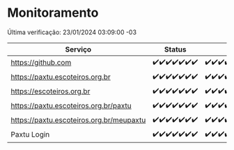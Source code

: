 # Monitoramento

Última verificação: 23/01/2024 03:09:00 -03

|Serviço|Status|Últimas 24h|
|---|---|---|
|https://github.com|<span title="2024-01-16: OK=24">✔️</span><span title="2024-01-17: OK=24">✔️</span><span title="2024-01-18: OK=24">✔️</span><span title="2024-01-19: OK=24">✔️</span><span title="2024-01-20: OK=24">✔️</span><span title="2024-01-21: OK=24">✔️</span><span title="2024-01-22: OK=6">✔️</span>|<span title="22/01/2024 03:09:00 -03 : 200">✔️</span><span title="22/01/2024 04:06:00 -03 : 200">✔️</span><span title="22/01/2024 05:09:00 -03 : 200">✔️</span><span title="22/01/2024 06:07:00 -03 : 200">✔️</span><span title="22/01/2024 07:07:00 -03 : 200">✔️</span><span title="22/01/2024 08:04:00 -03 : 200">✔️</span><span title="22/01/2024 09:12:00 -03 : 200">✔️</span><span title="22/01/2024 10:10:00 -03 : 200">✔️</span><span title="22/01/2024 11:06:00 -03 : 200">✔️</span><span title="22/01/2024 12:07:00 -03 : 200">✔️</span><span title="22/01/2024 13:08:00 -03 : 200">✔️</span><span title="22/01/2024 14:05:00 -03 : 200">✔️</span><span title="22/01/2024 15:08:00 -03 : 200">✔️</span><span title="22/01/2024 16:04:00 -03 : 200">✔️</span><span title="22/01/2024 17:06:00 -03 : 200">✔️</span><span title="22/01/2024 18:05:00 -03 : 200">✔️</span><span title="22/01/2024 19:06:00 -03 : 200">✔️</span><span title="22/01/2024 20:06:00 -03 : 200">✔️</span><span title="22/01/2024 21:32:00 -03 : 200">✔️</span><span title="22/01/2024 22:52:00 -03 : 200">✔️</span><span title="22/01/2024 23:23:00 -03 : 200">✔️</span><span title="23/01/2024 00:07:00 -03 : 200">✔️</span><span title="23/01/2024 01:08:00 -03 : 200">✔️</span><span title="23/01/2024 02:06:00 -03 : 200">✔️</span><span title="23/01/2024 03:09:00 -03 : 200">✔️</span>|
|https://paxtu.escoteiros.org.br|<span title="2024-01-16: OK=24">✔️</span><span title="2024-01-17: OK=24">✔️</span><span title="2024-01-18: OK=24">✔️</span><span title="2024-01-19: OK=24">✔️</span><span title="2024-01-20: OK=24">✔️</span><span title="2024-01-21: OK=24">✔️</span><span title="2024-01-22: OK=6">✔️</span>|<span title="22/01/2024 03:09:00 -03 : 200">✔️</span><span title="22/01/2024 04:06:00 -03 : 200">✔️</span><span title="22/01/2024 05:09:00 -03 : 200">✔️</span><span title="22/01/2024 06:07:00 -03 : 200">✔️</span><span title="22/01/2024 07:07:00 -03 : 200">✔️</span><span title="22/01/2024 08:04:00 -03 : 200">✔️</span><span title="22/01/2024 09:12:00 -03 : 200">✔️</span><span title="22/01/2024 10:10:00 -03 : 200">✔️</span><span title="22/01/2024 11:06:00 -03 : 200">✔️</span><span title="22/01/2024 12:07:00 -03 : 200">✔️</span><span title="22/01/2024 13:08:00 -03 : 200">✔️</span><span title="22/01/2024 14:05:00 -03 : 200">✔️</span><span title="22/01/2024 15:08:00 -03 : 200">✔️</span><span title="22/01/2024 16:04:00 -03 : 200">✔️</span><span title="22/01/2024 17:06:00 -03 : 200">✔️</span><span title="22/01/2024 18:05:00 -03 : 200">✔️</span><span title="22/01/2024 19:06:00 -03 : 200">✔️</span><span title="22/01/2024 20:06:00 -03 : 200">✔️</span><span title="22/01/2024 21:32:00 -03 : 200">✔️</span><span title="22/01/2024 22:52:00 -03 : 200">✔️</span><span title="22/01/2024 23:23:00 -03 : 200">✔️</span><span title="23/01/2024 00:07:00 -03 : 200">✔️</span><span title="23/01/2024 01:08:00 -03 : 200">✔️</span><span title="23/01/2024 02:06:00 -03 : 200">✔️</span><span title="23/01/2024 03:09:00 -03 : 200">✔️</span>|
|https://escoteiros.org.br|<span title="2024-01-16: OK=24">✔️</span><span title="2024-01-17: OK=24">✔️</span><span title="2024-01-18: OK=24">✔️</span><span title="2024-01-19: OK=24">✔️</span><span title="2024-01-20: OK=24">✔️</span><span title="2024-01-21: OK=24">✔️</span><span title="2024-01-22: OK=6">✔️</span>|<span title="22/01/2024 03:09:00 -03 : 200">✔️</span><span title="22/01/2024 04:06:00 -03 : 200">✔️</span><span title="22/01/2024 05:09:00 -03 : 200">✔️</span><span title="22/01/2024 06:07:00 -03 : 200">✔️</span><span title="22/01/2024 07:07:00 -03 : 200">✔️</span><span title="22/01/2024 08:04:00 -03 : 200">✔️</span><span title="22/01/2024 09:12:00 -03 : 200">✔️</span><span title="22/01/2024 10:10:00 -03 : 200">✔️</span><span title="22/01/2024 11:06:00 -03 : 200">✔️</span><span title="22/01/2024 12:07:00 -03 : 200">✔️</span><span title="22/01/2024 13:08:00 -03 : 200">✔️</span><span title="22/01/2024 14:05:00 -03 : 200">✔️</span><span title="22/01/2024 15:08:00 -03 : 200">✔️</span><span title="22/01/2024 16:04:00 -03 : 200">✔️</span><span title="22/01/2024 17:06:00 -03 : 200">✔️</span><span title="22/01/2024 18:05:00 -03 : 200">✔️</span><span title="22/01/2024 19:06:00 -03 : 200">✔️</span><span title="22/01/2024 20:06:00 -03 : 200">✔️</span><span title="22/01/2024 21:32:00 -03 : 200">✔️</span><span title="22/01/2024 22:52:00 -03 : 200">✔️</span><span title="22/01/2024 23:23:00 -03 : 200">✔️</span><span title="23/01/2024 00:07:00 -03 : 200">✔️</span><span title="23/01/2024 01:08:00 -03 : 200">✔️</span><span title="23/01/2024 02:06:00 -03 : 200">✔️</span><span title="23/01/2024 03:09:00 -03 : 200">✔️</span>|
|https://paxtu.escoteiros.org.br/paxtu|<span title="2024-01-16: OK=24">✔️</span><span title="2024-01-17: OK=24">✔️</span><span title="2024-01-18: OK=24">✔️</span><span title="2024-01-19: OK=24">✔️</span><span title="2024-01-20: OK=24">✔️</span><span title="2024-01-21: OK=24">✔️</span><span title="2024-01-22: OK=6">✔️</span>|<span title="22/01/2024 03:09:00 -03 : 200">✔️</span><span title="22/01/2024 04:06:00 -03 : 200">✔️</span><span title="22/01/2024 05:09:00 -03 : 200">✔️</span><span title="22/01/2024 06:07:00 -03 : 200">✔️</span><span title="22/01/2024 07:07:00 -03 : 200">✔️</span><span title="22/01/2024 08:04:00 -03 : 200">✔️</span><span title="22/01/2024 09:12:00 -03 : 200">✔️</span><span title="22/01/2024 10:10:00 -03 : 200">✔️</span><span title="22/01/2024 11:06:00 -03 : 200">✔️</span><span title="22/01/2024 12:07:00 -03 : 200">✔️</span><span title="22/01/2024 13:08:00 -03 : 200">✔️</span><span title="22/01/2024 14:05:00 -03 : 200">✔️</span><span title="22/01/2024 15:08:00 -03 : 200">✔️</span><span title="22/01/2024 16:04:00 -03 : 200">✔️</span><span title="22/01/2024 17:06:00 -03 : 200">✔️</span><span title="22/01/2024 18:05:00 -03 : 200">✔️</span><span title="22/01/2024 19:06:00 -03 : 200">✔️</span><span title="22/01/2024 20:06:00 -03 : 200">✔️</span><span title="22/01/2024 21:32:00 -03 : 200">✔️</span><span title="22/01/2024 22:52:00 -03 : 200">✔️</span><span title="22/01/2024 23:23:00 -03 : 200">✔️</span><span title="23/01/2024 00:07:00 -03 : 200">✔️</span><span title="23/01/2024 01:08:00 -03 : 200">✔️</span><span title="23/01/2024 02:06:00 -03 : 200">✔️</span><span title="23/01/2024 03:09:00 -03 : 200">✔️</span>|
|https://paxtu.escoteiros.org.br/meupaxtu|<span title="2024-01-16: OK=24">✔️</span><span title="2024-01-17: OK=24">✔️</span><span title="2024-01-18: OK=24">✔️</span><span title="2024-01-19: OK=24">✔️</span><span title="2024-01-20: OK=24">✔️</span><span title="2024-01-21: OK=24">✔️</span><span title="2024-01-22: OK=6">✔️</span>|<span title="22/01/2024 03:09:00 -03 : 200">✔️</span><span title="22/01/2024 04:06:00 -03 : 200">✔️</span><span title="22/01/2024 05:09:00 -03 : 200">✔️</span><span title="22/01/2024 06:07:00 -03 : 200">✔️</span><span title="22/01/2024 07:07:00 -03 : 200">✔️</span><span title="22/01/2024 08:04:00 -03 : 200">✔️</span><span title="22/01/2024 09:12:00 -03 : 200">✔️</span><span title="22/01/2024 10:10:00 -03 : 200">✔️</span><span title="22/01/2024 11:06:00 -03 : 200">✔️</span><span title="22/01/2024 12:07:00 -03 : 200">✔️</span><span title="22/01/2024 13:08:00 -03 : 200">✔️</span><span title="22/01/2024 14:05:00 -03 : 200">✔️</span><span title="22/01/2024 15:08:00 -03 : 200">✔️</span><span title="22/01/2024 16:04:00 -03 : 200">✔️</span><span title="22/01/2024 17:06:00 -03 : 200">✔️</span><span title="22/01/2024 18:05:00 -03 : 200">✔️</span><span title="22/01/2024 19:06:00 -03 : 200">✔️</span><span title="22/01/2024 20:06:00 -03 : 200">✔️</span><span title="22/01/2024 21:32:00 -03 : 200">✔️</span><span title="22/01/2024 22:52:00 -03 : 200">✔️</span><span title="22/01/2024 23:23:00 -03 : 200">✔️</span><span title="23/01/2024 00:07:00 -03 : 200">✔️</span><span title="23/01/2024 01:08:00 -03 : 200">✔️</span><span title="23/01/2024 02:06:00 -03 : 200">✔️</span><span title="23/01/2024 03:09:00 -03 : 200">✔️</span>|
|Paxtu Login|<span title="2024-01-16: OK=24">✔️</span><span title="2024-01-17: OK=24">✔️</span><span title="2024-01-18: OK=24">✔️</span><span title="2024-01-19: OK=24">✔️</span><span title="2024-01-20: OK=24">✔️</span><span title="2024-01-21: OK=24">✔️</span><span title="2024-01-22: OK=6">✔️</span>|<span title="22/01/2024 03:09:00 -03 : 200">✔️</span><span title="22/01/2024 04:06:00 -03 : 200">✔️</span><span title="22/01/2024 05:09:00 -03 : 200">✔️</span><span title="22/01/2024 06:07:00 -03 : 200">✔️</span><span title="22/01/2024 07:07:00 -03 : 200">✔️</span><span title="22/01/2024 08:04:00 -03 : 200">✔️</span><span title="22/01/2024 09:12:00 -03 : 200">✔️</span><span title="22/01/2024 10:10:00 -03 : 200">✔️</span><span title="22/01/2024 11:06:00 -03 : 200">✔️</span><span title="22/01/2024 12:07:00 -03 : 200">✔️</span><span title="22/01/2024 13:08:00 -03 : 200">✔️</span><span title="22/01/2024 14:05:00 -03 : 200">✔️</span><span title="22/01/2024 15:08:00 -03 : 200">✔️</span><span title="22/01/2024 16:04:00 -03 : 200">✔️</span><span title="22/01/2024 17:06:00 -03 : 200">✔️</span><span title="22/01/2024 18:05:00 -03 : 200">✔️</span><span title="22/01/2024 19:06:00 -03 : 200">✔️</span><span title="22/01/2024 20:06:00 -03 : 200">✔️</span><span title="22/01/2024 21:32:00 -03 : 200">✔️</span><span title="22/01/2024 22:52:00 -03 : 200">✔️</span><span title="22/01/2024 23:23:00 -03 : 200">✔️</span><span title="23/01/2024 00:07:00 -03 : 200">✔️</span><span title="23/01/2024 01:08:00 -03 : 200">✔️</span><span title="23/01/2024 02:06:00 -03 : 200">✔️</span><span title="23/01/2024 03:09:00 -03 : 200">✔️</span>|
